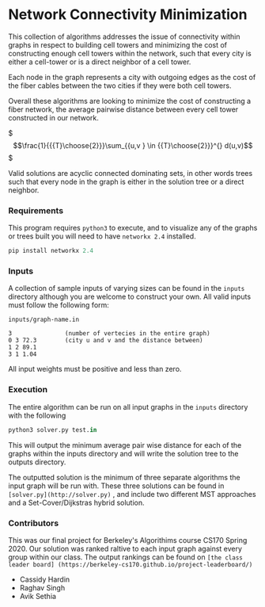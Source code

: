 # Network Connectivity Minimization

This collection of algorithms addresses the issue of connectivity within graphs in respect to building cell towers and minimizing the cost of constructing enough cell towers within the network, such that every city is either a cell-tower or is a direct neighbor of a cell tower. 

Each node in the graph represents a city with outgoing edges as the cost of the fiber cables between the two cities if they were both cell towers. 

Overall these algorithms are looking to minimize the cost of constructing a fiber network, the average pairwise distance between every cell tower constructed in our network. 

$$$\frac{1}{{{T}\choose{2}}}\sum_{{u,v }  \in  {{T}\choose{2}}}^{} d(u,v)$$$

Valid solutions are acyclic connected dominating sets, in other words trees such that every node in the graph is either in the solution tree or a direct neighbor. 

### Requirements

This program requires `python3` to execute, and to visualize any of the graphs or trees built you will need to have `networkx 2.4` installed.

 

```python
pip install networkx 2.4
```

### Inputs

A collection of sample inputs of varying sizes can be found in the `inputs` directory although you are welcome to construct your own. All valid inputs must follow the following form:

```
inputs/graph-name.in

3               (number of vertecies in the entire graph)
0 3 72.3        (city u and v and the distance between)
1 2 89.1
3 1 1.04    
```

All input weights must be positive and less than zero. 

### Execution

The entire algorithm can be run on all input graphs in the `inputs` directory  with the following 

```python
python3 solver.py test.in
```

This will output the minimum average pair wise distance for each of the graphs within the inputs directory and will write the solution tree to the outputs directory. 

The outputted solution is the minimum of three separate algorithms the input graph will be run with. These three solutions can be found in  `[solver.py](http://solver.py)` , and include two different MST approaches and a Set-Cover/Dijkstras hybrid solution.


### Contributors

This was our final project for Berkeley's Algorithims course CS170 Spring 2020. Our solution was ranked raltive to each input graph against every group within our class. The output rankings can be found on `[the class leader board] (https://berkeley-cs170.github.io/project-leaderboard/)`

- Cassidy Hardin
- Raghav Singh
- Avik Sethia
